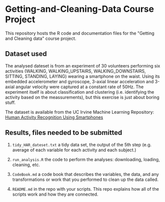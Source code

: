 # Getting-and-Cleaning-Data Course Project

This repository hosts the R code and documentation files for the "Getting and Cleaning data" course project.


## Dataset used

The analysed dateset is from an experiment of 30 volunteers performing six activities (WALKING, WALKING_UPSTAIRS, WALKING_DOWNSTAIRS, SITTING, STANDING, LAYING) wearing a smartphone on the waist. Using its embedded accelerometer and gyroscope, 3-axial linear acceleration and 3-axial angular velocity were captured at a constant rate of 50Hz.
The experiment itself is about classification and clustering (i.e. identifying the activity based on the meassurements), but this exercise is just about boring stuff.

The dataset is available from the UC Irvine Machine Learning Repository: [Human Activity Recognition Using Smartphones](http://archive.ics.uci.edu/ml/datasets/Human+Activity+Recognition+Using+Smartphones)


## Results, files needed to be submitted

1. `tidy_HAR_dateset.txt` a tidy data set, the output of the 5th step (e.g. average of each variable for each activity and each subject.)

2. `run_analysis.R` the code to perform the analyses: downloading, loading, cleaning, etc.

3. `CodeBook.md` a code book that describes the variables, the data, and any transformations or work that you performed to clean up the data called.

4. `README.md` in the repo with your scripts. This repo explains how all of the scripts work and how they are connected.



